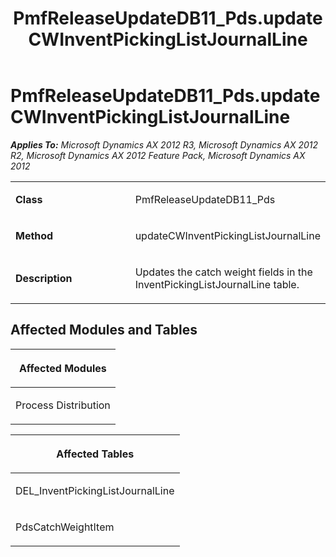 ﻿---
title: PmfReleaseUpdateDB11_Pds.updateCWInventPickingListJournalLine
TOCTitle: PmfReleaseUpdateDB11_Pds.updateCWInventPickingListJournalLine
ms:assetid: 7a028fbd-d911-5f32-668e-66b09de1b5db
ms:mtpsurl: https://msdn.microsoft.com/en-us/library/JJ719417(v=AX.60)
ms:contentKeyID: 49709208
ms.date: 05/18/2015
mtps_version: v=AX.60
---

# PmfReleaseUpdateDB11\_Pds.updateCWInventPickingListJournalLine 


_**Applies To:** Microsoft Dynamics AX 2012 R3, Microsoft Dynamics AX 2012 R2, Microsoft Dynamics AX 2012 Feature Pack, Microsoft Dynamics AX 2012_

<table>
<colgroup>
<col style="width: 50%" />
<col style="width: 50%" />
</colgroup>
<tbody>
<tr class="odd">
<td><p><strong>Class</strong></p></td>
<td><p>PmfReleaseUpdateDB11_Pds</p></td>
</tr>
<tr class="even">
<td><p><strong>Method</strong></p></td>
<td><p>updateCWInventPickingListJournalLine</p></td>
</tr>
<tr class="odd">
<td><p><strong>Description</strong></p></td>
<td><p>Updates the catch weight fields in the InventPickingListJournalLine table.</p></td>
</tr>
</tbody>
</table>


## Affected Modules and Tables

<table>
<colgroup>
<col style="width: 100%" />
</colgroup>
<thead>
<tr class="header">
<th><p>Affected Modules</p></th>
</tr>
</thead>
<tbody>
<tr class="odd">
<td><p>Process Distribution</p></td>
</tr>
</tbody>
</table>


<table>
<colgroup>
<col style="width: 100%" />
</colgroup>
<thead>
<tr class="header">
<th><p>Affected Tables</p></th>
</tr>
</thead>
<tbody>
<tr class="odd">
<td><p>DEL_InventPickingListJournalLine</p></td>
</tr>
<tr class="even">
<td><p>PdsCatchWeightItem</p></td>
</tr>
</tbody>
</table>

  


